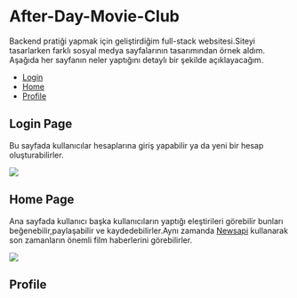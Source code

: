 # After-Day-Movie-Club
Backend pratiği yapmak için geliştirdiğim full-stack websitesi.Siteyi tasarlarken farklı sosyal medya sayfalarının tasarımından örnek aldım. Aşağıda her sayfanın neler yaptığını detaylı bir şekilde açıklayacağım.
<ul>
  <li><a href="#login-page">Login</a></li>
  <li><a href="#home-page">Home</a></li>
  <li><a href="#profile-page">Profile</a></li>
</ul>

<h2 id="login-page">Login Page</h2>
  <p>Bu sayfada kullanıcılar hesaplarına giriş yapabilir ya da yeni bir hesap oluşturabilirler.</p>
  <div style="display:flex;flex-direction:row;">
      <img src= "https://github.com/BoredCosmonaut/After-Day-Movie-Club/assets/106875461/29ad476e-ae80-427e-a616-11fc80f14357">
  </div>
<h2 id ="home-page">Home Page</h2>
<p>Ana sayfada kullanıcı başka kullanıcıların yaptığı eleştirileri görebilir bunları beğenebilir,paylaşabilir ve kaydedebilirler.Aynı zamanda <a href= "https://newsapi.org">Newsapi</a> kullanarak son zamanların önemli film haberlerini görebilirler.</p>
<img src = "https://github.com/BoredCosmonaut/After-Day-Movie-Club/assets/106875461/ba037575-7c7e-4d51-8a28-7834c770f0f8">
<h2 id="profile-page">Profile</h2>







